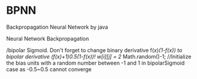 # BPNN
Backpropagation Neural Network by java

Neural Network Backpropagation


/bipolar Sigmoid. Don't forget to change binary derivative f(x)*(1-f(x))  to bipolar derivative (f(x)+1)*0.5*(1-f(x))!
w[i][j] = 2* Math.random()-1; //Initialize the bias units with a random number between -1 and 1 in bipolarSigmoid case as -0.5~0.5 cannot converge
